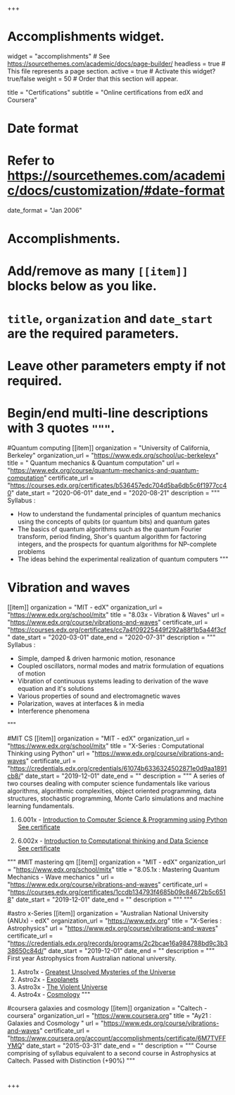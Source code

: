+++
# Accomplishments widget.
widget = "accomplishments"  # See https://sourcethemes.com/academic/docs/page-builder/
headless = true  # This file represents a page section.
active = true  # Activate this widget? true/false
weight = 50  # Order that this section will appear.

title = "Certifications"
subtitle = "Online certifications from edX and Coursera"

# Date format
#   Refer to https://sourcethemes.com/academic/docs/customization/#date-format
date_format = "Jan 2006"

# Accomplishments.
#   Add/remove as many `[[item]]` blocks below as you like.
#   `title`, `organization` and `date_start` are the required parameters.
#   Leave other parameters empty if not required.
#   Begin/end multi-line descriptions with 3 quotes `"""`.




#Quantum computing
[[item]]
  organization = "University of California, Berkeley"
  organization_url = "https://www.edx.org/school/uc-berkeleyx"
  title = " Quantum mechanics & Quantum computation"
  url = "https://www.edx.org/course/quantum-mechanics-and-quantum-computation"
  certificate_url = "https://courses.edx.org/certificates/b536457edc704d5ba6db5c6f1977cc40"
  date_start = "2020-06-01"
  date_end = "2020-08-21"
  description = """ Syllabus :
  - How to understand the fundamental principles of quantum mechanics using the concepts of qubits (or quantum bits) and quantum gates
  - The basics of quantum algorithms such as the quantum Fourier transform, period finding, Shor's quantum algorithm for factoring integers, and the prospects for quantum algorithms for NP-complete problems
  - The ideas behind the experimental realization of quantum computers
   """


# Vibration and waves
[[item]]
  organization = "MIT - edX"
  organization_url = "https://www.edx.org/school/mitx"
  title = "8.03x - Vibration & Waves"
  url = "https://www.edx.org/course/vibrations-and-waves"
  certificate_url = "https://courses.edx.org/certificates/cc7a4f09225449f292a88f1b5a44f3cf"
  date_start = "2020-03-01"
  date_end = "2020-07-31"
  description = """ Syllabus :
  - Simple, damped & driven harmonic motion, resonance
  - Coupled oscillators, normal modes and matrix formulation of equations of motion
  - Vibration of continuous systems leading to derivation of the wave equation and it's solutions
  - Various properties of sound and electromagnetic waves
  - Polarization, waves at interfaces & in media
  - Interference phenomena

   """


#MIT CS
[[item]]
  organization = "MIT - edX"
  organization_url = "https://www.edx.org/school/mitx"
  title = "X-Series : Computational Thinking using Python"
  url = "https://www.edx.org/course/vibrations-and-waves"
  certificate_url = "https://credentials.edx.org/credentials/61074b6336324502871e0d9aa1891cb8/"
  date_start = "2019-12-01"
  date_end = ""
  description = """  A series of two courses dealing with computer science fundamentals like various algorithms, algorithmic complexities, object oriented programming, data structures, stochastic programming, Monte Carlo simulations and machine learning fundamentals.<br>
1. 6.001x - [Introduction to Computer Science & Programming using  Python](https://www.edx.org/course/introduction-to-computer-science-and-programming-7)<br>
 [See certificate](https://courses.edx.org/certificates/04260f8f3772463ca9825ce221c2bb11)

2. 6.002x - [Introduction to Computational thinking and Data Science](https://www.edx.org/course/introduction-to-computational-thinking-and-data-4) <br>
  [See certificate](https://courses.edx.org/certificates/d4b4011fa5e84f9abbcad792d5bb8e9a)

  """
#MIT mastering qm
[[item]]
  organization = "MIT - edX"
  organization_url = "https://www.edx.org/school/mitx"
  title = "8.05.1x : Mastering Quantum Mechanics - Wave mechanics "
  url = "https://www.edx.org/course/vibrations-and-waves"
  certificate_url = "https://courses.edx.org/certificates/1ccdb134793f4685b09c84672b5c6518"
  date_start = "2019-12-01"
  date_end = ""
  description = """  """

#astro x-Series
[[item]]
  organization = "Australian National University (ANUx) - edX"
  organization_url = "https://www.edx.org"
  title = "X-Series : Astrophysics"
  url = "https://www.edx.org/course/vibrations-and-waves"
  certificate_url = "https://credentials.edx.org/records/programs/2c2bcae16a984788bd9c3b338650c84d/"
  date_start = "2019-12-01"
  date_end = ""
  description = """ First year Astrophysics from Australian national university. 
  <br>
1. Astro1x - [Greatest Unsolved Mysteries of the Universe](https://s3.amazonaws.com/verify.edx.org/downloads/ebb5809833db4659ae2a7c37a5eca882/Certificate.pdf)
2. Astro2x - [Exoplanets](https://s3.amazonaws.com/verify.edx.org/downloads/0f0bd31014234c9c9c5287e5f1c04223/Certificate.pdf)
3. Astro3x - [The Violent Universe](https://s3.amazonaws.com/verify.edx.org/downloads/f515099ad29244d186757e85a1a6aaae/Certificate.pdf)
4. Astro4x - [Cosmology](https://s3.amazonaws.com/verify.edx.org/downloads/b35bff5eaf0b4474990d6102830281e5/Certificate.pdf)
  """



#coursera galaxies and cosmology
[[item]]
  organization = "Caltech - coursera"
  organization_url = "https://www.coursera.org"
  title = "Ay21 : Galaxies and Cosmology "
  url = "https://www.edx.org/course/vibrations-and-waves"
  certificate_url = "https://www.coursera.org/account/accomplishments/certificate/6M7TVFFYMQ"
  date_start = "2015-03-31"
  date_end = ""
  description = """ Course comprising of syllabus equivalent to a second course in Astrophysics at Caltech. Passed
with Distinction (+90%)  """

#


+++
